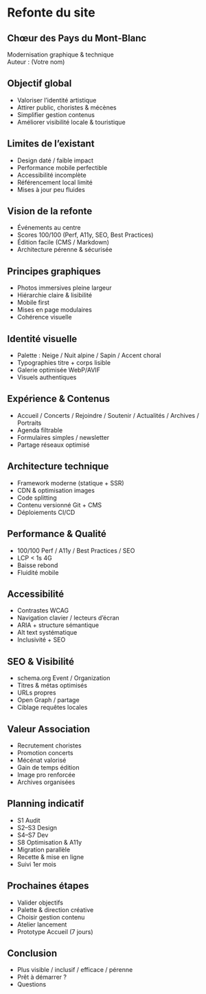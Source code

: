 # Refonte du site  
## Chœur des Pays du Mont‑Blanc  
Modernisation graphique & technique  
Auteur : (Votre nom)

## Objectif global
- Valoriser l’identité artistique
- Attirer public, choristes & mécènes
- Simplifier gestion contenus
- Améliorer visibilité locale & touristique

## Limites de l’existant
- Design daté / faible impact
- Performance mobile perfectible
- Accessibilité incomplète
- Référencement local limité
- Mises à jour peu fluides

## Vision de la refonte
- Événements au centre
- Scores 100/100 (Perf, A11y, SEO, Best Practices)
- Édition facile (CMS / Markdown)
- Architecture pérenne & sécurisée

## Principes graphiques
- Photos immersives pleine largeur
- Hiérarchie claire & lisibilité
- Mobile first
- Mises en page modulaires
- Cohérence visuelle

## Identité visuelle
- Palette : Neige / Nuit alpine / Sapin / Accent choral
- Typographies titre + corps lisible
- Galerie optimisée WebP/AVIF
- Visuels authentiques

## Expérience & Contenus
- Accueil / Concerts / Rejoindre / Soutenir / Actualités / Archives / Portraits
- Agenda filtrable
- Formulaires simples / newsletter
- Partage réseaux optimisé

## Architecture technique
- Framework moderne (statique + SSR)
- CDN & optimisation images
- Code splitting
- Contenu versionné Git + CMS
- Déploiements CI/CD

## Performance & Qualité
- 100/100 Perf / A11y / Best Practices / SEO
- LCP < 1s 4G
- Baisse rebond
- Fluidité mobile

## Accessibilité
- Contrastes WCAG
- Navigation clavier / lecteurs d’écran
- ARIA + structure sémantique
- Alt text systématique
- Inclusivité + SEO

## SEO & Visibilité
- schema.org Event / Organization
- Titres & métas optimisés
- URLs propres
- Open Graph / partage
- Ciblage requêtes locales

## Valeur Association
- Recrutement choristes
- Promotion concerts
- Mécénat valorisé
- Gain de temps édition
- Image pro renforcée
- Archives organisées

## Planning indicatif
- S1 Audit
- S2–S3 Design
- S4–S7 Dev
- S8 Optimisation & A11y
- Migration parallèle
- Recette & mise en ligne
- Suivi 1er mois

## Prochaines étapes
- Valider objectifs
- Palette & direction créative
- Choisir gestion contenu
- Atelier lancement
- Prototype Accueil (7 jours)

## Conclusion
- Plus visible / inclusif / efficace / pérenne
- Prêt à démarrer ?
- Questions
